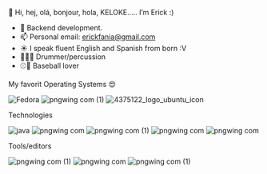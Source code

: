 👋 Hi, hej, olá, bonjour, hola, KELOKE..... I’m Erick :)
- 🌱 Backend development.
- 📫 Personal email: erickfania@gmail.com
- ☀️ I speak fluent English and Spanish from born :V
- 🥁🎵💤 Drummer/percussion
- ⚾🐯 Baseball lover

  


My favorit Operating Systems 😍

![Fedora](https://github.com/user-attachments/assets/4bba2641-50b3-4b54-afcc-47f4f115aceb) 
![pngwing com (1)](https://github.com/user-attachments/assets/96363cf4-ff11-4e0f-90a5-936204b91dac)
![4375122_logo_ubuntu_icon](https://github.com/user-attachments/assets/76b95ae6-0992-45cb-bff1-dd88eda49130)


Technologies

![java](https://github.com/user-attachments/assets/2385dd91-416c-43d2-8e81-9923b0b036fe)
![pngwing com](https://github.com/user-attachments/assets/6accdc06-1bf7-4a17-ae69-9b015608ea8b)
![pngwing com (1)](https://github.com/user-attachments/assets/22146795-0d7f-41e4-9023-456f6074ce0c)
![pngwing com](https://github.com/user-attachments/assets/d49cbc87-f79c-4cb9-8aaa-5f29fe251099)
![pngwing com](https://github.com/user-attachments/assets/d44ffd22-684a-4788-a809-e9f7669360bf)


Tools/editors

![pngwing com (1)](https://github.com/user-attachments/assets/d15bdaa7-4b2b-4d13-8a99-6672d351f8d2)
![pngwing com](https://github.com/user-attachments/assets/ec60f80d-8da9-4bcd-9da5-e283f8b68599)
![pngwing com (1)](https://github.com/user-attachments/assets/47626f80-d20f-4d39-ad49-5a9932f3fb20)
